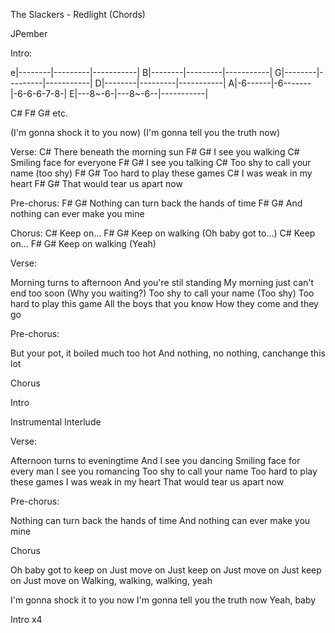 The Slackers - Redlight (Chords)


JPember


Intro:

e|--------|---------|-----------|
B|--------|---------|-----------|
G|--------|---------|-----------|
D|--------|---------|-----------|
A|-6------|-6-------|-6-6-6-7-8-|
E|---8~-6-|---8~-6--|-----------|

C# F# G#  etc.

(I'm gonna shock it to you now)
(I'm gonna tell you the truth now)


Verse:
C#
  There beneath the morning sun
F#           G#
  I see you walking
C#
  Smiling face for everyone
F#           G#
  I see you talking
C#
  Too shy to call your name (too shy)
F#              G#
  Too hard to play these games
       C#
I was weak in my heart
                              F# G#
That would tear us apart now


Pre-chorus:
 F#                        G#
Nothing can turn back the hands of time
     F#               G#
And nothing can ever make you mine


Chorus:
 C#
Keep on...
         F#    G#
Keep on walking (Oh baby got to...)
 C#
Keep on...
         F#           G#
Keep on walking (Yeah)


Verse:

Morning turns to afternoon
And you're stil standing
My morning just can't end too soon
(Why you waiting?)
Too shy to call your name (Too shy)
Too hard to play this game
All the boys that you know
How they come and they go


Pre-chorus:

But your pot, it boiled much too hot
And nothing, no nothing, canchange this lot


Chorus

Intro

Instrumental Interlude

Verse:

Afternoon turns to eveningtime
And I see you dancing
Smiling face for every man
I see you romancing
Too shy to call your name
Too hard to play these games
I was weak in my heart
That would tear us apart now


Pre-chorus:

Nothing can turn back the hands of time
And nothing can ever make you mine


Chorus


Oh baby got to keep on
Just move on
Just keep on
Just move on
Just keep on
Just move on
Walking, walking, walking, yeah

I'm gonna shock it to you now
I'm gonna tell you the truth now
Yeah, baby


Intro x4